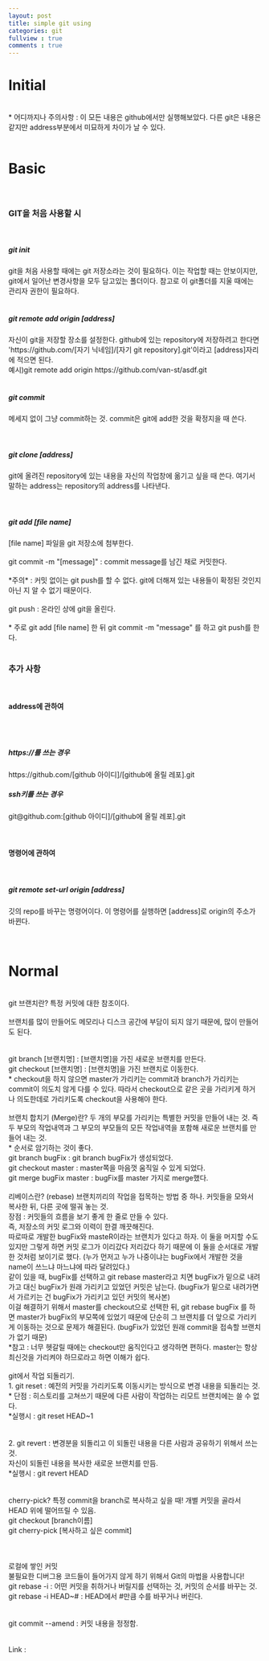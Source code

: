 ```yaml
---
layout: post
title: simple git using
categories: git
fullview : true
comments : true
---
```

<h1> Initial </h1><br>
* 어디까지나 주의사항 : 이 모든 내용은 github에서만 실행해보았다. 다른 git은 내용은 같지만 address부분에서 미묘하게 차이가 날 수 있다.<br>
<br>
<h1> Basic </h1><br>
<h3> GIT을 처음 사용할 시 </h3><br>
<h5>git init</h5> git을 처음 사용할 때에는 git 저장소라는 것이 필요하다. 이는 작업할 때는 안보이지만, git에서 일어난 변경사항을 모두 담고있는 폴더이다. 참고로 이 git폴더를 지울 때에는 관리자 권한이 필요하다.<br><br>
<h5>git remote add origin [address]</h5> 자신이 git을 저장할 장소를 설정한다. github에 있는 repository에 저장하려고 한다면 'https://github.com/[자기 닉네임]/[자기 git repository].git'이라고 [address]자리에 적으면 된다.<br>
예시)git remote add origin https://github.com/van-st/asdf.git<br><br>
<h5>git commit</h5> 메세지 없이 그냥 commit하는 것. commit은 git에 add한 것을 확정지을 때 쓴다. <br><br><br>
<h5>git clone [address]</h5> git에 올려진 repository에 있는 내용을 자신의 작업창에 옮기고 싶을 때 쓴다. 여기서 말하는 address는 repository의 address를 나타낸다.<br><br><br>
<h5>git add [file name] </h5> [file name] 파일을 git 저장소에 첨부한다. <br><br>
git commit -m "[message]" : commit message를 남긴 채로 커밋한다.<br><br>
*주의* : 커밋 없이는 git push를 할 수 없다. git에 더해져 있는 내용들이 확정된 것인지 아닌 지 알 수 없기 때문이다.<br><br>
git push : 온라인 상에 git을 올린다. <br><br>
* 주로 git add [file name] 한 뒤 git commit -m "message" 를 하고 git push를 한다.<br><br>
<h3>추가 사항</h3><br>
<h4>address에 관하여 </h4><br><br>
<h5>https://를 쓰는 경우</h5> https://github.com/[github 아이디]/[github에 올릴 레포].git<br>
<h5>ssh키를 쓰는 경우</h5> git@github.com:[github 아이디]/[github에 올릴 레포].git<br><br><br>
<h4>명령어에 관하여 </h4><br>
<h5>git remote set-url origin [address] </h5> 깃의 repo를 바꾸는 명령어이다. 이 명령어를 실행하면 [address]로 origin의 주소가 바뀐다.<br>
<br>
<br>
<h1>Normal </h1><br>
git 브랜치란? 특정 커밋에 대한 참조이다.<br><br>
브랜치를 많이 만들어도 메모리나 디스크 공간에 부담이 되지 않기 때문에, 많이 만들어도 된다. <br><br>
<br>
git branch [브랜치명] : [브랜치명]을 가진 새로운 브랜치를 만든다.<br>
git checkout [브랜치명] : [브랜치명]을 가진 브랜치로 이동한다.<br>
* checkout을 하지 않으면 master가 가리키는 commit과 branch가 가리키는 commit이 의도치 않게 다를 수 있다. 따라서 checkout으로 같은 곳을 가리키게 하거나 의도한데로 가리키도록 checkout을 사용해야 한다.<br>
<br>
브랜치 합치기 (Merge)란? 두 개의 부모를 가리키는 특별한 커밋을 만들어 내는 것. 즉 두 부모의 작업내역과 그 부모의 부모들의 모든 작업내역을 포함해 새로운 브랜치를 만들어 내는 것.<br>
* 순서로 암기하는 것이 좋다.<br>
git branch bugFix : git branch bugFix가 생성되었다.<br>
git checkout master : master쪽을 마음껏 움직일 수 있게 되었다.<br>
git merge bugFix master : bugFix를 master 가지로 merge했다.<br>
<br>
리베이스란? (rebase) 브랜치끼리의 작업을 접목하는 방법 중 하나. 커밋들을 모와서 복사한 뒤, 다른 곳에 떨궈 놓는 것.<br>
장점 : 커밋들의 흐름을 보기 좋게 한 줄로 만들 수 있다.<br>
	즉, 저장소의 커밋 로그와 이력이 한결 깨끗해진다.<br>
따로따로 개발한 bugFix와 masteR이라는 브랜치가 있다고 하자. 이 둘을 머지할 수도 있지만 그렇게 하면 커밋 로그가 이리갔다 저리갔다 하기 때문에 이 둘을 순서대로 개발한 것처럼 보이기로 했다. (누가 먼저고 누가 나중이냐는 bugFix에서 개발한 것을 name이 쓰느냐 마느냐에 따라 달려있다.)<br>
같이 있을 때, bugFix를 선택하고 git rebase master라고 치면 bugFix가 밑으로 내려가고 대신 bugFix가 원래 가리키고 있었던 커밋은 남는다. (bugFix가 밑으로 내려가면서 가르키는 건 bugFix가 가리키고 있던 커밋의 복사본)<br>
이걸 해결하기 위해서 master를 checkout으로 선택한 뒤, git rebase bugFix 를 하면 master가 bugFix의 부모쪽에 있었기 때문에 단순히 그 브랜치를 더 앞으로 가리키게 이동하는 것으로 문제가 해결된다. (bugFix가 있었던 원래 commit을 접속할 브랜치가 없기 때문)<br>
*참고 : 너무 헷갈릴 때에는 checkout만 움직인다고 생각하면 편하다. master는 항상 최신것을 가리켜야 하므로라고 하면 이해가 쉽다.<br>
<br>
git에서 작업 되돌리기.<br>
1. git reset : 예전의 커밋을 가리키도록 이동시키는 방식으로 변경 내용을 되돌리는 것. <br>
* 단점 : 히스토리를 고쳐쓰기 때문에 다른 사람이 작업하는 리모트 브랜치에는 쓸 수 없다.<br>
*실행시 : git reset HEAD~1<br>
<br>
<br>
2. git revert : 변경분을 되돌리고 이 되돌린 내용을 다른 사람과 공유하기 위해서 쓰는 것.<br>
자신이 되돌린 내용을 복사한 새로운 브랜치를 만듬.<br>
*실행시 : git revert HEAD<br>
<br>
<br>
cherry-pick? 특정 commit을 branch로 복사하고 싶을 때! 개별 커밋을 골라서 HEAD 위에 떨어뜨릴 수 있음.<br>
git checkout [branch이름]<br>
git cherry-pick [복사하고 싶은 commit]<br>
<br>
<br>
<br>
로컬에 쌓인 커밋<br>
불필요한 디버그용 코드들이 들어가지 않게 하기 위해서 Git의 마법을 사용합니다!<br>
git rebase -i : 어떤 커밋을 취하거나 버릴지를 선택하는 것, 커밋의 순서를 바꾸는 것.<br>
git rebase -i HEAD~# : HEAD에서 #만큼 수를 바꾸거나 버린다.<br>
<br>
<br>
git commit --amend : 커밋 내용을 정정함.<br>
<br>
<br>
Link : <http://learnbranch.uriqit.com/><br>
